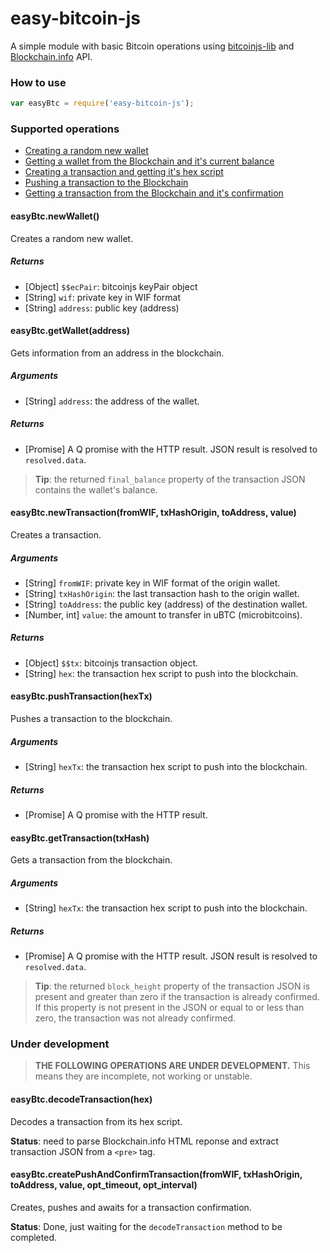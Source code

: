 # easy-bitcoin-js
A simple module with basic Bitcoin operations using [bitcoinjs-lib](https://github.com/bitcoinjs/bitcoinjs-lib) and [Blockchain.info](https://blockchain.info) API.

### How to use

```javascript
var easyBtc = require('easy-bitcoin-js');
```

### Supported operations

- [Creating a random new wallet](https://github.com/ggondim/easy-bitcoin-js/blob/master/README.md#easybtcnewwallet)
- [Getting a wallet from the Blockchain and it's current balance](https://github.com/ggondim/easy-bitcoin-js/blob/master/README.md#easybtcgetwallet)
- [Creating a transaction and getting it's hex script](https://github.com/ggondim/easy-bitcoin-js/blob/master/README.md#easybtcnewtransaction)
- [Pushing a transaction to the Blockchain](https://github.com/ggondim/easy-bitcoin-js/blob/master/README.md#easybtcpushtransaction)
- [Getting a transaction from the Blockchain and it's confirmation](https://github.com/ggondim/easy-bitcoin-js/blob/master/README.md#easybtcgettransaction)

#### easyBtc.newWallet()
Creates a random new wallet.

##### Returns
- [Object] `$$ecPair`: bitcoinjs keyPair object
- [String] `wif`: private key in WIF format
- [String] `address`: public key (address)

#### easyBtc.getWallet(address)
Gets information from an address in the blockchain.
  
##### Arguments
- [String] `address`: the address of the wallet.

##### Returns
- [Promise] A Q promise with the HTTP result. JSON result is resolved to `resolved.data`.

> **Tip**: the returned `final_balance` property of the transaction JSON contains the wallet's balance.

#### easyBtc.newTransaction(fromWIF, txHashOrigin, toAddress, value)
Creates a transaction.

##### Arguments
- [String] `fromWIF`: private key in WIF format of the origin wallet.
- [String] `txHashOrigin`: the last transaction hash to the origin wallet.
- [String] `toAddress`: the public key (address) of the destination wallet.
- [Number, int] `value`: the amount to transfer in uBTC (microbitcoins).

##### Returns
- [Object] `$$tx`: bitcoinjs transaction object.
- [String] `hex`: the transaction hex script to push into the blockchain.

#### easyBtc.pushTransaction(hexTx)
Pushes a transaction to the blockchain.

##### Arguments
- [String] `hexTx`: the transaction hex script to push into the blockchain.

##### Returns
- [Promise] A Q promise with the HTTP result.

#### easyBtc.getTransaction(txHash)
Gets a transaction from the blockchain.

##### Arguments
- [String] `hexTx`: the transaction hex script to push into the blockchain.

##### Returns
- [Promise] A Q promise with the HTTP result. JSON result is resolved to `resolved.data`.

> **Tip**: the returned `block_height` property of the transaction JSON is present and greater than zero if the transaction is already confirmed. If this property is not present in the JSON or equal to or less than zero, the transaction was not already confirmed.

### Under development

>**THE FOLLOWING OPERATIONS ARE UNDER DEVELOPMENT.** This means they are incomplete, not working or unstable.

#### easyBtc.decodeTransaction(hex)
Decodes a transaction from its hex script.

**Status**: need to parse Blockchain.info HTML reponse and extract transaction JSON from a `<pre>` tag.

#### easyBtc.createPushAndConfirmTransaction(fromWIF, txHashOrigin, toAddress, value, opt_timeout, opt_interval)
Creates, pushes and awaits for a transaction confirmation.

**Status**: Done, just waiting for the `decodeTransaction` method to be completed.
